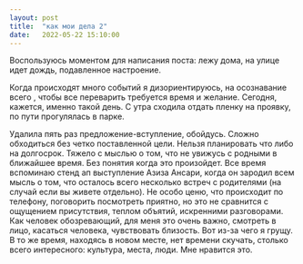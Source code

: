 ```yaml
---
layout: post
title:  "как мои дела 2"
date:   2022-05-22 15:10:00
---
```


Воспользуюсь моментом для написания поста: лежу дома, на улице идет дождь, подавленное настроение.

Когда происходят много событий я дизориентируюсь, на осознавание всего , чтобы все переварить требуется время и желание. Сегодня, кажется, именно такой день.
С утра сходила отдать пленку на проявку, по пути прогулялась в парке.

Удалила пять раз предложение-вступление, обойдусь.
Сложно обходиться без четко поставленной цели. Нельзя планировать что либо на долгосрок. Тяжело с мыслью о том, что не увижусь с родными в ближайшее время. 
Без понятия когда это произойдет.
Все время вспоминаю стенд ап выступление Азиза Ансари, когда он зародил всем мысль о том, что осталось всего несколько встреч с родителями (на случай если вы живете отдельно). 
Не особо ценю, что происходит по телефону, поговорить посмотреть приятно, но это не сравнится с ощущением присутствия, теплом объятий, искренними разговорами. 
Как человек обозревающий, для меня это очень важно, смотреть в лицо, касаться человека, чувствовать близость.
Вот из-за чего я грущу. 
В то же время, находясь в новом месте, нет времени скучать, столько всего интересного: культура, места, люди.
Мне нравится это.
